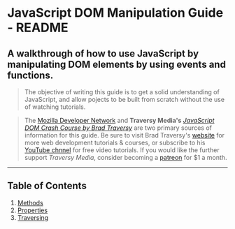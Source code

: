 # JavaScript DOM Manipulation Guide - README

## A walkthrough of how to use JavaScript by manipulating DOM elements by using events and functions.

> The objective of writing this guide is to get a solid understanding of JavaScript, and allow pojects to be built from scratch without the use of watching tutorials.

> The [Mozilla Developer Network](https://developer.mozilla.org "The Mozilla Developer Network website link") and **Traversy Media's** [*JavaScript DOM Crash Course by Brad Traversy*](https://www.youtube.com/watch?v=0ik6X4DJKCc "JavaScript DOM Crash Course - Part 1 link") are two primary sources of information for this guide. Be sure to visit Brad Traversy's [website](http://www.traversymedia.com/ "Traversy Media website link") for more web development tutorials & courses, or subscribe to his [YouTube chnnel](https://www.youtube.com/channel/UC29ju8bIPH5as8OGnQzwJyA "Traversy Media YouTube channel link") for free video tutorials. If you would like the further support *Traversy Media*, consider becoming a [patreon](https://www.patreon.com/traversymedia "Traversy Media Patreon link") for $1 a month.

***

## Table of Contents

1. [Methods](/JavaScript%20DOM%20Manipulation%20Guide/1%20-%20Methods.md "1 - Methods")
2. [Properties](/JavaScript%20DOM%20Manipulation%20Guide/2%20-%20Properties.md "2 - Properties")
3. [Traversing](/JavaScript%20DOM%20Manipulation%20Guide/3%20-%20Traversing.md "3 - Traversing")